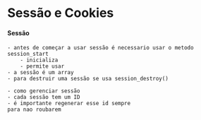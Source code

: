 # Sessão e Cookies

#### Sessão

    - antes de começar a usar sessão é necessario usar o metodo session_start
        - inicializa
        - permite usar
    - a sessão é um array
    - para destruir uma sessão se usa session_destroy()

    - como gerenciar sessão
    - cada sessão tem um ID
    - é importante regenerar esse id sempre
    para nao roubarem
    